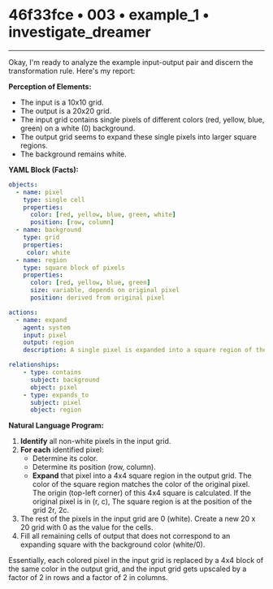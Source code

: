 # 46f33fce • 003 • example_1 • investigate_dreamer

---
Okay, I'm ready to analyze the example input-output pair and discern the transformation rule. Here's my report:

**Perception of Elements:**

*   The input is a 10x10 grid.
*   The output is a 20x20 grid.
*   The input grid contains single pixels of different colors (red, yellow, blue, green) on a white (0) background.
*    The output grid seems to expand these single pixels into larger square regions.
*    The background remains white.

**YAML Block (Facts):**



```yaml
objects:
  - name: pixel
    type: single cell
    properties:
      color: [red, yellow, blue, green, white]
      position: [row, column]
  - name: background
    type: grid
    properties:
     color: white
  - name: region
    type: square block of pixels
    properties:
      color: [red, yellow, blue, green]
      size: variable, depends on original pixel
      position: derived from original pixel

actions:
  - name: expand
    agent: system
    input: pixel
    output: region
    description: A single pixel is expanded into a square region of the same color.

relationships:
    - type: contains
      subject: background
      object: pixel
    - type: expands_to
      subject: pixel
      object: region
```



**Natural Language Program:**

1.  **Identify** all non-white pixels in the input grid.
2.  **For each** identified pixel:
    *   Determine its color.
    *   Determine its position (row, column).
    *   **Expand** that pixel into a 4x4 square region in the output grid. The color of the square region matches the color of the original pixel.  The origin (top-left corner) of this 4x4 square is calculated. If the original pixel is in (r, c), The square region is at the position of the grid 2r, 2c.
3.   The rest of the pixels in the input grid are 0 (white). Create a new 20 x 20 grid with 0 as the value for the cells.
4.   Fill all remaining cells of output that does not correspond to an expanding square with the background color (white/0).

Essentially, each colored pixel in the input grid is replaced by a 4x4 block of the same color in the output grid, and the input grid gets upscaled by a factor of 2 in rows and a factor of 2 in columns.

